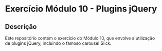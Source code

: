 # Exercício Módulo 10 - Plugins jQuery

## Descrição
Este repositório contém o exercício do Módulo 10, que envolve a utilização de plugins jQuery, incluindo o famoso carousel Slick.
